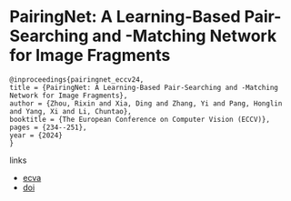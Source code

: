 # PairingNet: A Learning-Based Pair-Searching and -Matching Network for Image Fragments

```
@inproceedings{pairingnet_eccv24,
title = {PairingNet: A Learning-Based Pair-Searching and -Matching Network for Image Fragments},
author = {Zhou, Rixin and Xia, Ding and Zhang, Yi and Pang, Honglin and Yang, Xi and Li, Chuntao},
booktitle = {The European Conference on Computer Vision (ECCV)},
pages = {234--251},
year = {2024}
}
```

links
- [ecva](https://www.ecva.net/papers/eccv_2024/papers_ECCV/html/7655_ECCV_2024_paper.php)
- [doi](https://link.springer.com/chapter/10.1007/978-3-031-73202-7_14)
